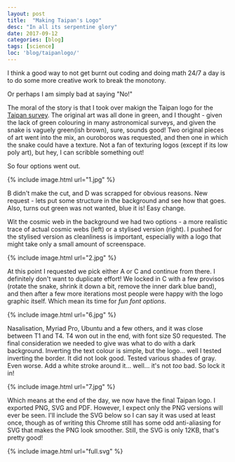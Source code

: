 ```yaml
---
layout: post
title:  "Making Taipan's Logo"
desc: "In all its serpentine glory"
date: 2017-09-12
categories: [blog]
tags: [science]
loc: 'blog/taipanlogo/'
---
```


I think  a good way to not get burnt out coding and doing math 24/7 a day is to 
do some more creative work to break the monotony. 

Or perhaps I am simply bad at saying "No!"

The moral of the story is that I took over makign the Taipan logo for the [Taipan survey](http://www.taipan-survey.org/).
The original art was all done in green, and I thought - given the lack of green colouring in many
astronomical surveys, and given the snake is vaguely green(ish brown), sure, sounds good! Two original
pieces of art went into the mix, an ouroboros was requested, and then one in which the snake could have
 a texture. Not a fan of texturing logos (except if its low poly art), but hey, I can scribble something out!
 
 So four options went out. 

{% include image.html url="1.jpg"  %}

B didn't make the cut, and D was scrapped for obvious reasons. New request - lets put some structure 
in the background and see how that goes. Also, turns out green was not wanted, blue it is! Easy change.

Wit the cosmic web in the background we had two options - a more realistic trace of actual cosmic webs (left)
or a stylised version (right). I pushed for the stylised version as cleanliness is important, especially
with a logo that might take only a small amount of screenspace.

{% include image.html url="2.jpg"  %}

At this point I requested we pick either A or C and continue from there. I definitely don't want to
duplicate effort! We locked in C with a few provisos (rotate the snake, shrink it down a bit, remove
the inner dark blue band), and then after a few more iterations most people were happy with the logo
graphic itself. Which mean its time for *fun font options*. 

{% include image.html url="6.jpg"  %}

Nasalisation, Myriad Pro, Ubuntu and a few
others, and it was close between T1 and T4. T4 won out in the end, with font size S0 requested. The
final consideration we needed to give was what to do with a dark background. Inverting the text colour
is simple, but the logo... well I tested inverting the border. It did not look good. Tested various shades
of gray. Even worse. Add a white stroke around it... well... it's not *too* bad. So lock it in!

{% include image.html url="7.jpg"  %}

Which means at the end of the day, we now have the final Taipan logo. I exported PNG, SVG and PDF. However,
I expect only the PNG versions will ever be seen. I'll include the SVG below so I can say it was used
at least once, though as of writing this Chrome still has some odd anti-aliasing for SVG that makes
the PNG look smoother. Still, the SVG is only 12KB, that's pretty good!

{% include image.html url="full.svg"  %}
